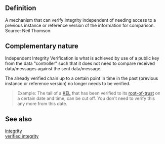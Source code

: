 ## Definition
A mechanism that can verify integrity independent of needing access to a previous instance or reference version of the information for comparison.\
Source: Neil Thomson

## Complementary nature
Independent Integrity Verification is what is achieved by use of a public key from the data "controller" such that it does not need to compare received data/messages against the sent data/message.

The already verified chain up to a certain point in time in the past (previous instance or reference version) no longer needs to be verified.
> Example: The tail of a [KEL](key-event-log.md) that has been verified to its [root-of-trust](root-of-trust) on a certain date and time, can be cut off. You don't need to verify this any more from this date.

## See also
[integrity](integrity.md)\
[verified integrity](verified-integrity.md)